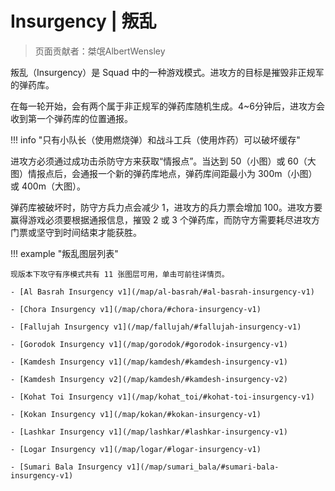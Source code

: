 # Insurgency | 叛乱

> 页面贡献者：桀氓AlbertWensley

叛乱（Insurgency）是 Squad 中的一种游戏模式。进攻方的目标是摧毁非正规军的弹药库。

在每一轮开始，会有两个属于非正规军的弹药库随机生成。4~6分钟后，进攻方会收到第一个弹药库的位置通报。

!!! info "只有小队长（使用燃烧弹）和战斗工兵（使用炸药）可以破坏缓存"

进攻方必须通过成功击杀防守方来获取“情报点”。当达到 50（小图）或 60（大图）情报点后，会通报一个新的弹药库地点，弹药库间距最小为 300m（小图）或 400m（大图）。

弹药库被破坏时，防守方兵力点会减少 1，进攻方的兵力票会增加 100。进攻方要赢得游戏必须要根据通报信息，摧毁 2 或 3 个弹药库，而防守方需要耗尽进攻方门票或坚守到时间结束才能获胜。

!!! example "叛乱图层列表"

    现版本下攻守有序模式共有 11 张图层可用，单击可前往详情页。

    - [Al Basrah Insurgency v1](/map/al-basrah/#al-basrah-insurgency-v1)

    - [Chora Insurgency v1](/map/chora/#chora-insurgency-v1)

    - [Fallujah Insurgency v1](/map/fallujah/#fallujah-insurgency-v1)

    - [Gorodok Insurgency v1](/map/gorodok/#gorodok-insurgency-v1)

    - [Kamdesh Insurgency v1](/map/kamdesh/#kamdesh-insurgency-v1)

    - [Kamdesh Insurgency v2](/map/kamdesh/#kamdesh-insurgency-v2)

    - [Kohat Toi Insurgency v1](/map/kohat_toi/#kohat-toi-insurgency-v1)

    - [Kokan Insurgency v1](/map/kokan/#kokan-insurgency-v1)

    - [Lashkar Insurgency v1](/map/lashkar/#lashkar-insurgency-v1)

    - [Logar Insurgency v1](/map/logar/#logar-insurgency-v1)

    - [Sumari Bala Insurgency v1](/map/sumari_bala/#sumari-bala-insurgency-v1)